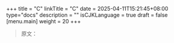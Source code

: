 +++
title = "C"
linkTitle = "C"
date = 2025-04-11T15:21:45+08:00
type="docs"
description = ""
isCJKLanguage = true
draft = false
[menu.main]
	weight = 20
+++

> 原文：
